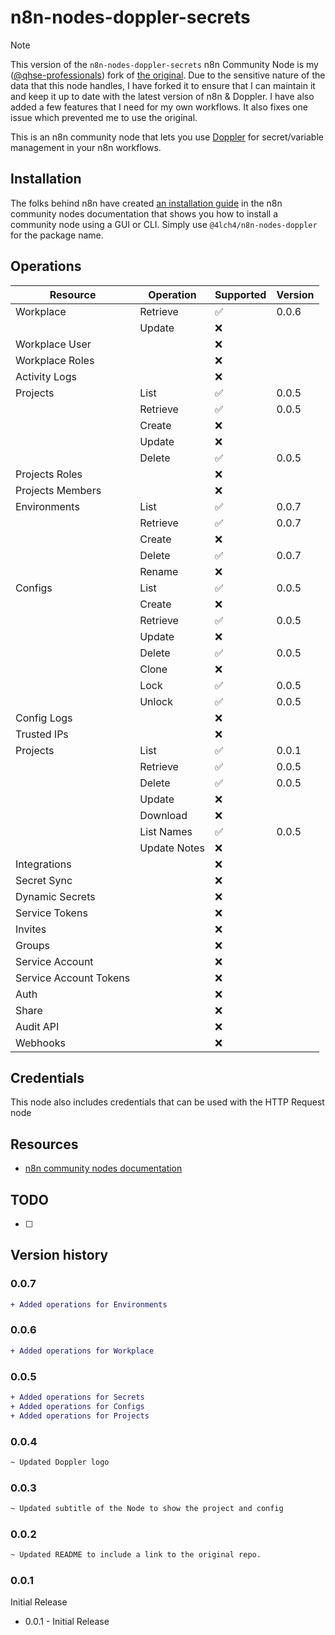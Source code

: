 # n8n-nodes-doppler-secrets

> [!NOTE]
> This version of the `n8n-nodes-doppler-secrets` n8n Community Node is my ([@qhse-professionals][0]) fork of [the original][1].
> Due to the sensitive nature of the data that this node handles, I have forked it to ensure that I can maintain it and keep it up to date with the latest version of n8n & Doppler. I have also added a few features that I need for my own workflows. It also fixes one issue which prevented me to use the original.

This is an n8n community node that lets you use [Doppler][2] for secret/variable management in your n8n workflows.

## Installation

The folks behind n8n have created [an installation guide][3] in the n8n community nodes documentation that shows you how to install a community node using a GUI or CLI. Simply use `@4lch4/n8n-nodes-doppler` for the package name.

## Operations

| Resource        | Operation 		| Supported | Version |
|-----------------|---------------|-----------|---------|
| Workplace       | Retrieve  		| :white_check_mark:| 0.0.6   |
|                 | Update    		| :x:       |         |
| Workplace User  |           		| :x:       |         |
| Workplace Roles |           		| :x:       |         |
| Activity Logs   |           		| :x:       |         |
| Projects        | List      		| :white_check_mark:| 0.0.5   |
|                 | Retrieve  		| :white_check_mark:| 0.0.5   |
|                 | Create    		| :x:       |         |
|                 | Update    		| :x:       |         |
|                 | Delete    		| :white_check_mark:| 0.0.5   |
| Projects Roles  |           		| :x:       |         |
| Projects Members|           		|  :x:       |         |
| Environments    | List      		| :white_check_mark:| 0.0.7   |
|                 | Retrieve  		| :white_check_mark:| 0.0.7   |
|                 | Create    		| :x:       |         |
|                 | Delete    		| :white_check_mark:| 0.0.7   |
|                 | Rename    		| :x:       |         |
| Configs         | List      		| :white_check_mark:| 0.0.5   |
|                 | Create    		| :x:       |         |
|                 | Retrieve  		| :white_check_mark:| 0.0.5   |
|                 | Update    		| :x:       |         |
|                 | Delete    		| :white_check_mark:| 0.0.5   |
|                 | Clone     		| :x:       |         |
|                 | Lock      		|:white_check_mark:| 0.0.5   |
|                 | Unlock     		|:white_check_mark:| 0.0.5   |
| Config Logs     |           		| :x:       |         |
| Trusted IPs     |           		| :x:       |         |
| Projects        | List      		| :white_check_mark:| 0.0.1   |
|                 | Retrieve  		| :white_check_mark:| 0.0.5   |
|                 | Delete    		| :white_check_mark:| 0.0.5   |
|                 | Update    		| :x:       |         |
|                 | Download  		| :x:       |         |
|                 | List Names   	| :white_check_mark:| 0.0.5   |
|                 | Update Notes 	| :x:       |         |
| Integrations    |           		| :x:       |         |
| Secret Sync	    |           		| :x:       |         |
| Dynamic Secrets |           		| :x:       |         |
| Service Tokens  |           		| :x:       |         |
| Invites			    |           		| :x:       |         |
| Groups			    |           		| :x:       |         |
| Service Account |           		| :x:       |         |
| Service Account Tokens |     		| :x:       |         |
| Auth				    |           		| :x:       |         |
| Share				    |           		| :x:       |         |
| Audit API		    |           		| :x:       |         |
| Webhooks		    |           		| :x:       |         |

## Credentials

This node also includes credentials that can be used with the HTTP Request node

## Resources

- [n8n community nodes documentation][4]

## TODO

- [ ] 

## Version history

### 0.0.7

```diff
+ Added operations for Environments
```

### 0.0.6

```diff
+ Added operations for Workplace
```

### 0.0.5

```diff
+ Added operations for Secrets
+ Added operations for Configs
+ Added operations for Projects
```

### 0.0.4

```diff
~ Updated Doppler logo
```

### 0.0.3

```diff
~ Updated subtitle of the Node to show the project and config
```

### 0.0.2

```diff
~ Updated README to include a link to the original repo.
```

### 0.0.1

Initial Release

- 0.0.1 - Initial Release

[0]: https://qhse-professionals.nl
[1]: https://github.com/4lch4/n8n-nodes-doppler
[2]: https://doppler.com
[3]: https://docs.n8n.io/integrations/community-nodes/installation
[4]: https://docs.n8n.io/integrations/community-nodes
